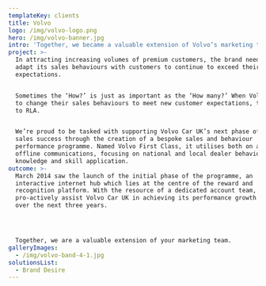 ```yaml
---
templateKey: clients
title: Volvo
logo: /img/volvo-logo.png
hero: /img/volvo-banner.jpg
intro: 'Together, we became a valuable extension of Volvo’s marketing team. '
project: >-
  In attracting increasing volumes of premium customers, the brand needs to
  adapt its sales behaviours with customers to continue to exceed their
  expectations.


  Sometimes the ‘How?’ is just as important as the ‘How many?’ When Volvo wanted
  to change their sales behaviours to meet new customer expectations, they came
  to RLA.


  We’re proud to be tasked with supporting Volvo Car UK’s next phase of ongoing
  sales success through the creation of a bespoke sales and behaviour
  performance programme. Named Volvo First Class, it utilises both on and
  offline communications, focusing on national and local dealer behaviours,
  knowledge and skill application.
outcome: >-
  March 2014 saw the launch of the initial phase of the programme, an
  interactive internet hub which lies at the centre of the reward and
  recognition platform. With the resource of a dedicated account team, RLA will
  pro-actively assist Volvo Car UK in achieving its performance growth in the UK
  over the next three years.




  Together, we are a valuable extension of your marketing team.
galleryImages:
  - /img/volvo-band-4-1.jpg
solutionsList:
  - Brand Desire
---
```

